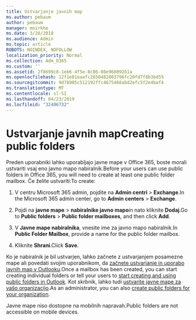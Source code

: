 ```yaml
---
title: Ustvarjanje javnih map
ms.author: pebaum
author: pebaum
manager: mnirkhe
ms.date: 3/26/2018
ms.audience: Admin
ms.topic: article
ROBOTS: NOINDEX, NOFOLLOW
localization_priority: Normal
ms.collection: Adm_O365
ms.custom: ''
ms.assetid: 2f8699c8-1eb6-4f5e-8c06-08e960092b1a
ms.openlocfilehash: 12f1e81eaafc2650482803796fc20fd7f8b3bd55
ms.sourcegitcommit: 9d78905c512192ffc4675468abd2efc5f2e4baf4
ms.translationtype: MT
ms.contentlocale: sl-SI
ms.lasthandoff: 04/23/2019
ms.locfileid: "32406732"
---
```

# <a name="creating-public-folders"></a><span data-ttu-id="1aff6-102">Ustvarjanje javnih map</span><span class="sxs-lookup"><span data-stu-id="1aff6-102">Creating public folders</span></span>

<span data-ttu-id="1aff6-103">Preden uporabniki lahko uporabljajo javne mape v Office 365, boste morali ustvariti vsaj eno javno mapo nabiralnik.</span><span class="sxs-lookup"><span data-stu-id="1aff6-103">Before your users can use public folders in Office 365, you will need to create at least one public folder mailbox.</span></span> <span data-ttu-id="1aff6-104">Če želite ustvariti:</span><span class="sxs-lookup"><span data-stu-id="1aff6-104">To create:</span></span>
  
1. <span data-ttu-id="1aff6-105">V centru Microsoft 365 admin, pojdite na **Admin centri** \> **Exchange**.</span><span class="sxs-lookup"><span data-stu-id="1aff6-105">In the Microsoft 365 admin center, go to **Admin centers** \> **Exchange**.</span></span>
    
2. <span data-ttu-id="1aff6-106">Pojdi na **javne mape** \> **nabiralnike javno mapo**in nato kliknite **Dodaj**.</span><span class="sxs-lookup"><span data-stu-id="1aff6-106">Go to **Public folders** \> **Public folder mailboxes**, and then click **Add**.</span></span>
    
3. <span data-ttu-id="1aff6-107">V **Javne mape nabiralnika**, vnesite ime za javno mapo nabiralnik.</span><span class="sxs-lookup"><span data-stu-id="1aff6-107">In **Public Folder Mailbox**, provide a name for the public folder mailbox.</span></span>
    
4. <span data-ttu-id="1aff6-108">Kliknite **Shrani**.</span><span class="sxs-lookup"><span data-stu-id="1aff6-108">Click **Save**.</span></span>
    
<span data-ttu-id="1aff6-109">Ko je nabiralnik je bil ustvarjen, lahko začnete z ustvarjanjem posamezne mape ali povedati svojim uporabnikom, da [začnete ustvarjanje in uporabo javnih map v Outlooku](https://support.office.com/article/Create-and-share-a-public-folder-in-Outlook-a2835011-d524-4a5c-a207-05c159bb2a97).</span><span class="sxs-lookup"><span data-stu-id="1aff6-109">Once a mailbox has been created, you can start creating individual folders or tell your users to [start creating and using public folders in Outlook](https://support.office.com/article/Create-and-share-a-public-folder-in-Outlook-a2835011-d524-4a5c-a207-05c159bb2a97).</span></span> <span data-ttu-id="1aff6-110">Kot skrbnik, lahko tudi [ustvarite javne mape za vašo organizacijo](https://technet.microsoft.com/library/bb691104%28v=exchg.150%29.aspx).</span><span class="sxs-lookup"><span data-stu-id="1aff6-110">As an administrator, you can also [create public folders for your organization](https://technet.microsoft.com/library/bb691104%28v=exchg.150%29.aspx).</span></span>
  
<span data-ttu-id="1aff6-111">Javne mape niso dostopne na mobilnih napravah.</span><span class="sxs-lookup"><span data-stu-id="1aff6-111">Public folders are not accessible on mobile devices.</span></span>
  

